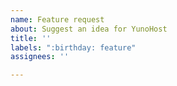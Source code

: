 ```yaml
---
name: Feature request
about: Suggest an idea for YunoHost
title: ''
labels: ":birthday: feature"
assignees: ''

---
```


<!-- You may add more labels to this issue to help us categorize it. -->

<!-- Please be as clear and concise as you can while describing the feature: the context that made you think about it, how you would use it, etc. Feel free to support it with screenshots and UI mockups. -->
